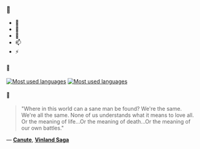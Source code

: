 ### 👋

- 🔭
- 🌱
- 💬
- 📫
- ⚡

#### 🧏

[![Most used languages](https://github-readme-stats-aynah.vercel.app/api/top-langs/?username=aynh&theme=solarized-dark&langs_count=6&layout=compact&hide_title=true)](https://github.com/anuraghazra/github-readme-stats#gh-dark-mode-only)
[![Most used languages](https://github-readme-stats-aynah.vercel.app/api/top-langs/?username=aynh&theme=solarized-light&langs_count=6&layout=compact&hide_title=true)](https://github.com/anuraghazra/github-readme-stats#gh-light-mode-only)

#### 💬

> "Where in this world can a sane man be found? We're the same. We're all the same. None of us understands what it means to love all. Or the meaning of life...Or the meaning of death...Or the meaning of our own battles."

&mdash; [**Canute**](https://myanimelist.net/character.php?q=Canute&cat=character), [**Vinland Saga**](https://myanimelist.net/search/all?q=Vinland%20Saga&cat=all)
